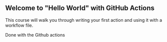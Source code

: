 ## Welcome to "Hello World" with GitHub Actions

This course will walk you through writing your first action and using it with a workflow file. 

Done with the Github actions
